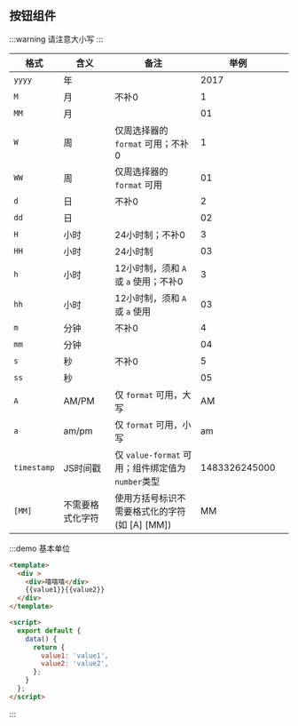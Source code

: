 ## 按钮组件


:::warning
请注意大小写
:::

| 格式        | 含义             | 备注                                             | 举例          |  |
|-------------|------------------|--------------------------------------------------|---------------|--|
| `yyyy`      | 年               |                                                  | 2017          |  |
| `M`         | 月               | 不补0                                            | 1             |  |
| `MM`        | 月               |                                                  | 01            |  |
| `W`         | 周               | 仅周选择器的 `format` 可用；不补0                | 1             |  |
| `WW`        | 周               | 仅周选择器的 `format` 可用                       | 01            |  |
| `d`         | 日               | 不补0                                            | 2             |  |
| `dd`        | 日               |                                                  | 02            |  |
| `H`         | 小时             | 24小时制；不补0                                  | 3             |  |
| `HH`        | 小时             | 24小时制                                         | 03            |  |
| `h`         | 小时             | 12小时制，须和 `A` 或 `a` 使用；不补0            | 3             |  |
| `hh`        | 小时             | 12小时制，须和 `A` 或 `a` 使用                   | 03            |  |
| `m`         | 分钟             | 不补0                                            | 4             |  |
| `mm`        | 分钟             |                                                  | 04            |  |
| `s`         | 秒               | 不补0                                            | 5             |  |
| `ss`        | 秒               |                                                  | 05            |  |
| `A`         | AM/PM            | 仅 `format` 可用，大写                           | AM            |  |
| `a`         | am/pm            | 仅 `format` 可用，小写                           | am            |  |
| `timestamp` | JS时间戳         | 仅 `value-format` 可用；组件绑定值为`number`类型 | 1483326245000 |  |
| `[MM]`      | 不需要格式化字符 | 使用方括号标识不需要格式化的字符 (如  [A] [MM])  | MM            |  |

:::demo 基本单位
```html
<template>
  <div >
    <div>嘻嘻嘻</div>
    {{value1}}{{value2}}
  </div>
</template>

<script>
  export default {
    data() {
      return {
        value1: 'value1',
        value2: 'value2',
      };
    }
  };
</script>
```
:::